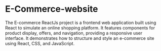 # E-Commerce-website
The E-commerce ReactJs project is a frontend web application built using React to simulate an online shopping platform. It features components for product display, offers, and navigation, providing a responsive user interface. It demonstrates how to structure and style an e-commerce site using React, CSS, and JavaScript.
